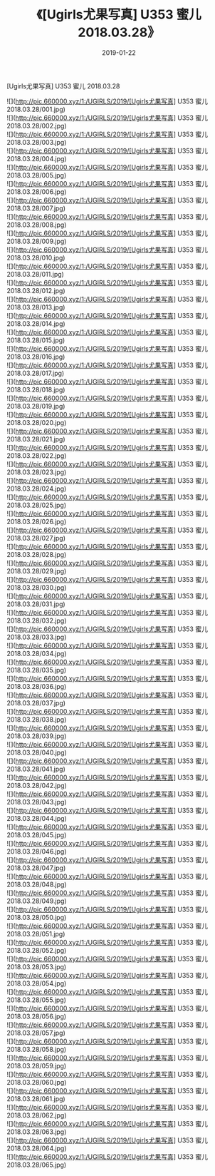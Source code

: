 ﻿---
layout: post
title:  《[Ugirls尤果写真] U353 蜜儿 2018.03.28》
date:   2019-01-22
img: http://pic.660000.xyz/1:/UGIRLS/2019/[Ugirls尤果写真] U353 蜜儿 2018.03.28/000.jpg
categories: [美女, 清纯, 唯美]
---

[Ugirls尤果写真] U353 蜜儿 2018.03.28

 ![](http://pic.660000.xyz/1:/UGIRLS/2019/[Ugirls尤果写真] U353 蜜儿 2018.03.28/001.jpg) <br>![](http://pic.660000.xyz/1:/UGIRLS/2019/[Ugirls尤果写真] U353 蜜儿 2018.03.28/002.jpg) <br>![](http://pic.660000.xyz/1:/UGIRLS/2019/[Ugirls尤果写真] U353 蜜儿 2018.03.28/003.jpg) <br>![](http://pic.660000.xyz/1:/UGIRLS/2019/[Ugirls尤果写真] U353 蜜儿 2018.03.28/004.jpg) <br>![](http://pic.660000.xyz/1:/UGIRLS/2019/[Ugirls尤果写真] U353 蜜儿 2018.03.28/005.jpg) <br>![](http://pic.660000.xyz/1:/UGIRLS/2019/[Ugirls尤果写真] U353 蜜儿 2018.03.28/006.jpg) <br>![](http://pic.660000.xyz/1:/UGIRLS/2019/[Ugirls尤果写真] U353 蜜儿 2018.03.28/007.jpg) <br>![](http://pic.660000.xyz/1:/UGIRLS/2019/[Ugirls尤果写真] U353 蜜儿 2018.03.28/008.jpg) <br>![](http://pic.660000.xyz/1:/UGIRLS/2019/[Ugirls尤果写真] U353 蜜儿 2018.03.28/009.jpg) <br>![](http://pic.660000.xyz/1:/UGIRLS/2019/[Ugirls尤果写真] U353 蜜儿 2018.03.28/010.jpg) <br>![](http://pic.660000.xyz/1:/UGIRLS/2019/[Ugirls尤果写真] U353 蜜儿 2018.03.28/011.jpg) <br>![](http://pic.660000.xyz/1:/UGIRLS/2019/[Ugirls尤果写真] U353 蜜儿 2018.03.28/012.jpg) <br>![](http://pic.660000.xyz/1:/UGIRLS/2019/[Ugirls尤果写真] U353 蜜儿 2018.03.28/013.jpg) <br>![](http://pic.660000.xyz/1:/UGIRLS/2019/[Ugirls尤果写真] U353 蜜儿 2018.03.28/014.jpg) <br>![](http://pic.660000.xyz/1:/UGIRLS/2019/[Ugirls尤果写真] U353 蜜儿 2018.03.28/015.jpg) <br>![](http://pic.660000.xyz/1:/UGIRLS/2019/[Ugirls尤果写真] U353 蜜儿 2018.03.28/016.jpg) <br>![](http://pic.660000.xyz/1:/UGIRLS/2019/[Ugirls尤果写真] U353 蜜儿 2018.03.28/017.jpg) <br>![](http://pic.660000.xyz/1:/UGIRLS/2019/[Ugirls尤果写真] U353 蜜儿 2018.03.28/018.jpg) <br>![](http://pic.660000.xyz/1:/UGIRLS/2019/[Ugirls尤果写真] U353 蜜儿 2018.03.28/019.jpg) <br>![](http://pic.660000.xyz/1:/UGIRLS/2019/[Ugirls尤果写真] U353 蜜儿 2018.03.28/020.jpg) <br>![](http://pic.660000.xyz/1:/UGIRLS/2019/[Ugirls尤果写真] U353 蜜儿 2018.03.28/021.jpg) <br>![](http://pic.660000.xyz/1:/UGIRLS/2019/[Ugirls尤果写真] U353 蜜儿 2018.03.28/022.jpg) <br>![](http://pic.660000.xyz/1:/UGIRLS/2019/[Ugirls尤果写真] U353 蜜儿 2018.03.28/023.jpg) <br>![](http://pic.660000.xyz/1:/UGIRLS/2019/[Ugirls尤果写真] U353 蜜儿 2018.03.28/024.jpg) <br>![](http://pic.660000.xyz/1:/UGIRLS/2019/[Ugirls尤果写真] U353 蜜儿 2018.03.28/025.jpg) <br>![](http://pic.660000.xyz/1:/UGIRLS/2019/[Ugirls尤果写真] U353 蜜儿 2018.03.28/026.jpg) <br>![](http://pic.660000.xyz/1:/UGIRLS/2019/[Ugirls尤果写真] U353 蜜儿 2018.03.28/027.jpg) <br>![](http://pic.660000.xyz/1:/UGIRLS/2019/[Ugirls尤果写真] U353 蜜儿 2018.03.28/028.jpg) <br>![](http://pic.660000.xyz/1:/UGIRLS/2019/[Ugirls尤果写真] U353 蜜儿 2018.03.28/029.jpg) <br>![](http://pic.660000.xyz/1:/UGIRLS/2019/[Ugirls尤果写真] U353 蜜儿 2018.03.28/030.jpg) <br>![](http://pic.660000.xyz/1:/UGIRLS/2019/[Ugirls尤果写真] U353 蜜儿 2018.03.28/031.jpg) <br>![](http://pic.660000.xyz/1:/UGIRLS/2019/[Ugirls尤果写真] U353 蜜儿 2018.03.28/032.jpg) <br>![](http://pic.660000.xyz/1:/UGIRLS/2019/[Ugirls尤果写真] U353 蜜儿 2018.03.28/033.jpg) <br>![](http://pic.660000.xyz/1:/UGIRLS/2019/[Ugirls尤果写真] U353 蜜儿 2018.03.28/034.jpg) <br>![](http://pic.660000.xyz/1:/UGIRLS/2019/[Ugirls尤果写真] U353 蜜儿 2018.03.28/035.jpg) <br>![](http://pic.660000.xyz/1:/UGIRLS/2019/[Ugirls尤果写真] U353 蜜儿 2018.03.28/036.jpg) <br>![](http://pic.660000.xyz/1:/UGIRLS/2019/[Ugirls尤果写真] U353 蜜儿 2018.03.28/037.jpg) <br>![](http://pic.660000.xyz/1:/UGIRLS/2019/[Ugirls尤果写真] U353 蜜儿 2018.03.28/038.jpg) <br>![](http://pic.660000.xyz/1:/UGIRLS/2019/[Ugirls尤果写真] U353 蜜儿 2018.03.28/039.jpg) <br>![](http://pic.660000.xyz/1:/UGIRLS/2019/[Ugirls尤果写真] U353 蜜儿 2018.03.28/040.jpg) <br>![](http://pic.660000.xyz/1:/UGIRLS/2019/[Ugirls尤果写真] U353 蜜儿 2018.03.28/041.jpg) <br>![](http://pic.660000.xyz/1:/UGIRLS/2019/[Ugirls尤果写真] U353 蜜儿 2018.03.28/042.jpg) <br>![](http://pic.660000.xyz/1:/UGIRLS/2019/[Ugirls尤果写真] U353 蜜儿 2018.03.28/043.jpg) <br>![](http://pic.660000.xyz/1:/UGIRLS/2019/[Ugirls尤果写真] U353 蜜儿 2018.03.28/044.jpg) <br>![](http://pic.660000.xyz/1:/UGIRLS/2019/[Ugirls尤果写真] U353 蜜儿 2018.03.28/045.jpg) <br>![](http://pic.660000.xyz/1:/UGIRLS/2019/[Ugirls尤果写真] U353 蜜儿 2018.03.28/046.jpg) <br>![](http://pic.660000.xyz/1:/UGIRLS/2019/[Ugirls尤果写真] U353 蜜儿 2018.03.28/047.jpg) <br>![](http://pic.660000.xyz/1:/UGIRLS/2019/[Ugirls尤果写真] U353 蜜儿 2018.03.28/048.jpg) <br>![](http://pic.660000.xyz/1:/UGIRLS/2019/[Ugirls尤果写真] U353 蜜儿 2018.03.28/049.jpg) <br>![](http://pic.660000.xyz/1:/UGIRLS/2019/[Ugirls尤果写真] U353 蜜儿 2018.03.28/050.jpg) <br>![](http://pic.660000.xyz/1:/UGIRLS/2019/[Ugirls尤果写真] U353 蜜儿 2018.03.28/051.jpg) <br>![](http://pic.660000.xyz/1:/UGIRLS/2019/[Ugirls尤果写真] U353 蜜儿 2018.03.28/052.jpg) <br>![](http://pic.660000.xyz/1:/UGIRLS/2019/[Ugirls尤果写真] U353 蜜儿 2018.03.28/053.jpg) <br>![](http://pic.660000.xyz/1:/UGIRLS/2019/[Ugirls尤果写真] U353 蜜儿 2018.03.28/054.jpg) <br>![](http://pic.660000.xyz/1:/UGIRLS/2019/[Ugirls尤果写真] U353 蜜儿 2018.03.28/055.jpg) <br>![](http://pic.660000.xyz/1:/UGIRLS/2019/[Ugirls尤果写真] U353 蜜儿 2018.03.28/056.jpg) <br>![](http://pic.660000.xyz/1:/UGIRLS/2019/[Ugirls尤果写真] U353 蜜儿 2018.03.28/057.jpg) <br>![](http://pic.660000.xyz/1:/UGIRLS/2019/[Ugirls尤果写真] U353 蜜儿 2018.03.28/058.jpg) <br>![](http://pic.660000.xyz/1:/UGIRLS/2019/[Ugirls尤果写真] U353 蜜儿 2018.03.28/059.jpg) <br>![](http://pic.660000.xyz/1:/UGIRLS/2019/[Ugirls尤果写真] U353 蜜儿 2018.03.28/060.jpg) <br>![](http://pic.660000.xyz/1:/UGIRLS/2019/[Ugirls尤果写真] U353 蜜儿 2018.03.28/061.jpg) <br>![](http://pic.660000.xyz/1:/UGIRLS/2019/[Ugirls尤果写真] U353 蜜儿 2018.03.28/062.jpg) <br>![](http://pic.660000.xyz/1:/UGIRLS/2019/[Ugirls尤果写真] U353 蜜儿 2018.03.28/063.jpg) <br>![](http://pic.660000.xyz/1:/UGIRLS/2019/[Ugirls尤果写真] U353 蜜儿 2018.03.28/064.jpg) <br>![](http://pic.660000.xyz/1:/UGIRLS/2019/[Ugirls尤果写真] U353 蜜儿 2018.03.28/065.jpg) <br>